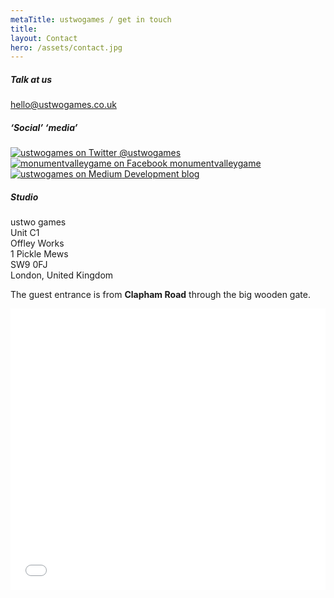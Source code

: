 ```yaml
---
metaTitle: ustwogames / get in touch
title:
layout: Contact
hero: /assets/contact.jpg
---
```


<div class='squashed-columns'>
<div class='content-box inline-images big-links'>

##### Talk at us
[hello@ustwogames.co.uk](mailto:hello@ustwogames.co.uk)  


##### ‘Social’ ‘media’

[![ustwogames on Twitter](/assets/twitter.svg) @ustwogames](https://www.twitter.com/ustwogames)  
[![monumentvalleygame on Facebook](/assets/facebook.svg) monumentvalleygame](https://www.facebook.com/monumentvalleygame/)  
[![ustwogames on Medium](/assets/medium.svg) Development blog](https://medium.com/@ustwogames)

</div>

<div class='content-box'>

##### Studio

ustwo games  
Unit C1  
Offley Works  
1 Pickle Mews  
SW9 0FJ  
London, United Kingdom

The guest entrance is from **Clapham Road** through the big wooden gate.

</div>

</div>

<div class='content-box'>
  <div class='squashed'>
    <div class='fluid-embed'>
      <iframe src="//www.google.com/maps/embed?pb=!1m18!1m12!1m3!1d2484.8026120943214!2d-0.11554537867375589!3d51.48013736932205!2m3!1f0!2f0!3f0!3m2!1i1024!2i768!4f13.1!3m3!1m2!1s0x0%3A0x2d70846bce702a0!2sustwo+games!5e0!3m2!1sen!2sus!4v1479374791370" width="100%" height="450" frameborder="0" style="border:0" allowfullscreen></iframe>
    </div>
  </div>
</div>
